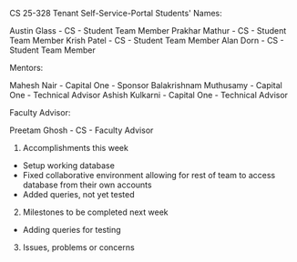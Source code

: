 CS 25-328 Tenant Self-Service-Portal
Students' Names:

Austin Glass - CS - Student Team Member
Prakhar Mathur - CS - Student Team Member
Krish Patel - CS - Student Team Member
Alan Dorn - CS - Student Team Member

Mentors:

Mahesh Nair - Capital One - Sponsor
Balakrishnam Muthusamy - Capital One - Technical Advisor
Ashish Kulkarni - Capital One - Technical Advisor

Faculty Advisor:

Preetam Ghosh - CS - Faculty Advisor

1) Accomplishments this week
- Setup working database
- Fixed collaborative environment allowing for rest of team to access database from their own accounts
- Added queries, not yet tested	
2) Milestones to be completed next week
- Adding queries for testing	
3) Issues, problems or concerns
